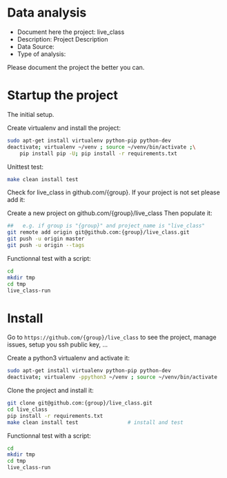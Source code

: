 # Data analysis
- Document here the project: live_class
- Description: Project Description
- Data Source:
- Type of analysis:

Please document the project the better you can.

# Startup the project

The initial setup.

Create virtualenv and install the project:
```bash
sudo apt-get install virtualenv python-pip python-dev
deactivate; virtualenv ~/venv ; source ~/venv/bin/activate ;\
    pip install pip -U; pip install -r requirements.txt
```

Unittest test:
```bash
make clean install test
```

Check for live_class in github.com/{group}. If your project is not set please add it:

Create a new project on github.com/{group}/live_class
Then populate it:

```bash
##   e.g. if group is "{group}" and project_name is "live_class"
git remote add origin git@github.com:{group}/live_class.git
git push -u origin master
git push -u origin --tags
```

Functionnal test with a script:

```bash
cd
mkdir tmp
cd tmp
live_class-run
```

# Install

Go to `https://github.com/{group}/live_class` to see the project, manage issues,
setup you ssh public key, ...

Create a python3 virtualenv and activate it:

```bash
sudo apt-get install virtualenv python-pip python-dev
deactivate; virtualenv -ppython3 ~/venv ; source ~/venv/bin/activate
```

Clone the project and install it:

```bash
git clone git@github.com:{group}/live_class.git
cd live_class
pip install -r requirements.txt
make clean install test                # install and test
```
Functionnal test with a script:

```bash
cd
mkdir tmp
cd tmp
live_class-run
```
